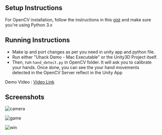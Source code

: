 ## Setup Instructions
For OpenCV installation, follow the instructions in this [gist](https://gist.github.com/mananpal1997/aae71487ebd2a389a695f13860bdc4b1) and make sure you're using Python 3.x

## Running Instructions
- Make ip and port changes as per you need in unity app and python file.
- Run either "Uhack Demo - Mac Executable" or the Unity3D Project itself.
- Then, run `hand_detect.py` in OpenCV folder. It will ask you to calibrate your hands. Once done, you can see the your hand movements detected in the OpenCV Server reflect in the Unity App

Demo Video : [Video Link](https://drive.google.com/file/d/0B7MyRBifHJ5kcHFJd0pwaF9fVW8/view?usp=sharing)


## Screenshots 

![camera](https://github.com/gurraunaqsingh/Uhack/blob/master/a9b3414photo6276277740650997735.jpg)

![game](https://github.com/gurraunaqsingh/Uhack/blob/master/bb64bcephoto6276277740650997736.jpg)

![win](https://github.com/gurraunaqsingh/Uhack/blob/master/4d11d74photo6276277740650997734.jpg)

